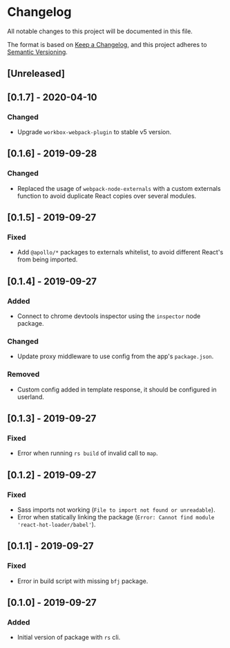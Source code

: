 # Changelog
All notable changes to this project will be documented in this file.

The format is based on [Keep a Changelog](https://keepachangelog.com/en/1.0.0/),
and this project adheres to [Semantic Versioning](https://semver.org/spec/v2.0.0.html).

## [Unreleased]

## [0.1.7] - 2020-04-10
### Changed
- Upgrade `workbox-webpack-plugin` to stable v5 version.

## [0.1.6] - 2019-09-28
### Changed
- Replaced the usage of `webpack-node-externals` with a custom externals function to avoid duplicate
  React copies over several modules.

## [0.1.5] - 2019-09-27
### Fixed
- Add `@apollo/*` packages to externals whitelist, to avoid different React's from being imported.

## [0.1.4] - 2019-09-27
### Added
- Connect to chrome devtools inspector using the `inspector` node package.

### Changed
- Update proxy middleware to use config from the app's `package.json`.

### Removed
- Custom config added in template response, it should be configured in userland.

## [0.1.3] - 2019-09-27
### Fixed
- Error when running `rs build` of invalid call to `map`.

## [0.1.2] - 2019-09-27
### Fixed
- Sass imports not working (`File to import not found or unreadable`).
- Error when statically linking the package (`Error: Cannot find module 'react-hot-loader/babel'`).

## [0.1.1] - 2019-09-27
### Fixed
- Error in build script with missing `bfj` package.

## [0.1.0] - 2019-09-27
### Added
- Initial version of package with `rs` cli.

